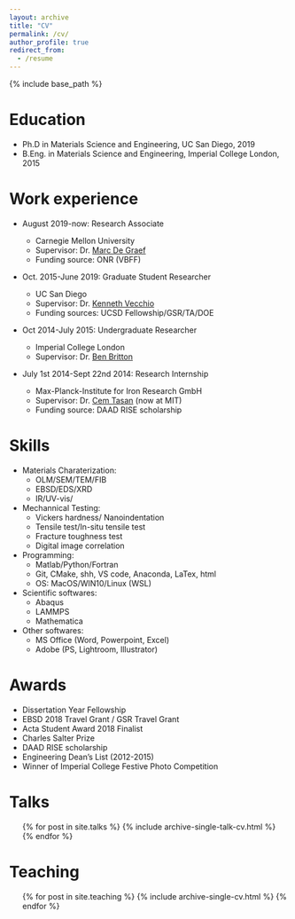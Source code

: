 ```yaml
---
layout: archive
title: "CV"
permalink: /cv/
author_profile: true
redirect_from:
  - /resume
---
```


{% include base_path %}

Education
======
* Ph.D in Materials Science and Engineering, UC San Diego, 2019
* B.Eng. in Materials Science and Engineering, Imperial College London, 2015

Work experience
======
* August 2019-now: Research Associate
  * Carnegie Mellon University
  * Supervisor: Dr. [Marc De Graef](https://www.cmu.edu/engineering/materials/people/faculty/bios/de_graef.html/)
  * Funding source: ONR (VBFF)

* Oct. 2015-June 2019: Graduate Student Researcher
  * UC San Diego
  * Supervisor: Dr. [Kenneth Vecchio](https://sites.google.com/eng.ucsd.edu/kennethvecchioresearchgroup/)
  * Funding sources: UCSD Fellowship/GSR/TA/DOE

* Oct 2014-July 2015: Undergraduate Researcher
  * Imperial College London   
  * Supervisor: Dr. [Ben Britton](https://www.expmicromech.com/)

* July 1st 2014-Sept 22nd 2014: Research Internship
  * Max-Planck-Institute for Iron Research GmbH 
  * Supervisor: Dr. [Cem Tasan](https://tasan.mit.edu/research/) (now at MIT)
  * Funding source: DAAD RISE scholarship                                                                                                                  
  
Skills
======
* Materials Charaterization:
  * OLM/SEM/TEM/FIB
  * EBSD/EDS/XRD
  * IR/UV-vis/
* Mechannical Testing:
  * Vickers hardness/ Nanoindentation
  * Tensile test/In-situ tensile test
  * Fracture toughness test
  * Digital image correlation
* Programming:
  * Matlab/Python/Fortran
  * Git, CMake, shh, VS code, Anaconda, LaTex, html
  * OS: MacOS/WIN10/Linux (WSL)
* Scientific softwares:
  * Abaqus
  * LAMMPS
  * Mathematica
* Other softwares:
  * MS Office (Word, Powerpoint, Excel)
  * Adobe (PS, Lightroom, Illustrator)

Awards
======
* Dissertation Year Fellowship
* EBSD 2018 Travel Grant / GSR Travel Grant
* Acta Student Award 2018 Finalist
* Charles Salter Prize 
* DAAD RISE scholarship
* Engineering Dean’s List (2012-2015)
* Winner of Imperial College Festive Photo Competition
  
Talks
======
  <ul>{% for post in site.talks %}
    {% include archive-single-talk-cv.html %}
  {% endfor %}</ul>
  
Teaching
======
  <ul>{% for post in site.teaching %}
    {% include archive-single-cv.html %}
  {% endfor %}</ul>